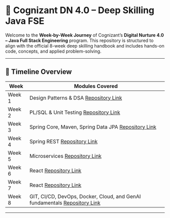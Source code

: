 # 🚀 Cognizant DN 4.0 – Deep Skilling Java FSE

Welcome to the **Week-by-Week Journey** of Cognizant’s **Digital Nurture 4.0 – Java Full Stack Engineering** program. This repository is structured to align with the official 8-week deep skilling handbook and includes hands-on code, concepts, and applied problem-solving.

---

## 📅 Timeline Overview

| **Week** | **Modules Covered**                                                                                                                                       |
| -------- | --------------------------------------------------------------------------------------------------------------------------------------------------------- |
| Week 1   | Design Patterns & DSA [Repository Link](https://github.com/loki-4445/Cognizant_DN_4.0_Deep_Skilling/tree/main/week_1)                                     |
| Week 2   | PL/SQL & Unit Testing [Repository Link](https://github.com/loki-4445/Cognizant_DN_4.0_Deep_Skilling/tree/main/week_2)                                     |
| Week 3   | Spring Core, Maven, Spring Data JPA [Repository Link](https://github.com/loki-4445/Cognizant_DN_4.0_Deep_Skilling/tree/main/week_3)                       |
| Week 4   | Spring REST [Repository Link](https://github.com/loki-4445/Cognizant_DN_4.0_Deep_Skilling/tree/main/week_4)                                               |
| Week 5   | Microservices [Repository Link](https://github.com/loki-4445/Cognizant_DN_4.0_Deep_Skilling/tree/main/week_5)                                             |
| Week 6   | React [Repository Link](https://github.com/loki-4445/Cognizant_DN_4.0_Deep_Skilling/tree/main/week_6)                                                     |
| Week 7   | React [Repository Link](https://github.com/loki-4445/Cognizant_DN_4.0_Deep_Skilling/tree/main/week_7)                                                     |
| Week 8   | GIT, CI/CD, DevOps, Docker, Cloud, and GenAI fundamentals [Repository Link](https://github.com/loki-4445/Cognizant_DN_4.0_Deep_Skilling/tree/main/week_8) |





---
